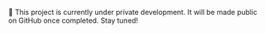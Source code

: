 🚧 This project is currently under private development. It will be made public on GitHub once completed. Stay tuned!
